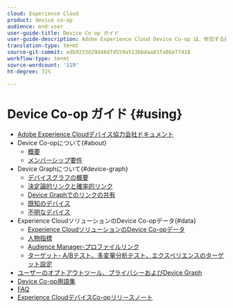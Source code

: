 ```yaml
---
cloud: Experience Cloud
product: device co-op
audience: end-user
user-guide-title: Device Co-op ガイド
user-guide-description: Adobe Experience Cloud Device Co-op は、参加する顧客がデバイスリンク情報を共有できるデジタルコラボレーションサービスです。この情報を活用することで、貴重で一貫性のある、クロスデバイスエクスペリエンスをユーザーに提供できます。
translation-type: tm+mt
source-git-commit: edb9233d29d46d7d559a513bbdaa81fa86e77418
workflow-type: tm+mt
source-wordcount: '119'
ht-degree: 31%

---
```



# Device Co-op ガイド {#using}

+ [Adobe Experience Cloudデバイス協力会社ドキュメント](home.md)
+ Device Co-opについて{#about}
   + [概要](about/overview.md)
   + [メンバーシップ要件](about/requirements.md)
+ Device Graphについて{#device-graph}
   + [デバイスグラフの概要](processes/device-graph-overview.md)
   + [決定論的リンクと確率的リンク](processes/links.md)
   + [Device Graphでのリンクの共有](processes/link-sharing.md)
   + [既知のデバイス](processes/known-device.md)
   + [不明なデバイス](processes/unknown-device.md)
+ Experience CloudソリューションのDevice Co-opデータ{#data}
   + [Experience CloudソリューションのDevice Co-opデータ](other-solutions/other-solutions.md)
   + [人物指標](other-solutions/people.md)
   + [Audience Manager-プロファイルリンク](other-solutions/proflie-link.md)
   + [ターゲット- A/Bテスト、多変量分析テスト、エクスペリエンスのターゲット設定](other-solutions/target.md)
+ [ユーザーのオプトアウトツール、プライバシーおよびDevice Graph](privacy.md)
+ [Device Co-op用語集](glossary.md)
+ [FAQ](faq.md)
+ [Experience CloudデバイスCo-opリリースノート](release-notes.md)
